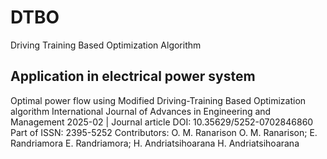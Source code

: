 # DTBO
Driving Training Based Optimization Algorithm

## Application in electrical power system
Optimal power flow using Modified Driving-Training Based Optimization algorithm
International Journal of Advances in Engineering and Management
2025-02 | Journal article
DOI: 10.35629/5252-0702846860
Part of ISSN: 2395-5252
Contributors: O. M. Ranarison O. M. Ranarison; E. Randriamora E. Randriamora; H. Andriatsihoarana H. Andriatsihoarana
